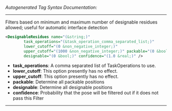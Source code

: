 <!-- THIS IS AN AUTOGENERATED FILE: Don't edit it directly, instead change the schema definition in the code itself. -->

_Autogenerated Tag Syntax Documentation:_

---
Filters based on minimum and maximum number of designable residues allowed; useful for automatic interface detection

```xml
<DesignableResidues name="(&string;)"
        task_operations="(&task_operation_comma_separated_list;)"
        lower_cutoff="(0 &non_negative_integer;)"
        upper_cutoff="(1000 &non_negative_integer;)" packable="(0 &bool;)"
        designable="(0 &bool;)" confidence="(1.0 &real;)" />
```

-   **task_operations**: A comma separated list of TaskOperations to use.
-   **lower_cutoff**: This option presently has no effect.
-   **upper_cutoff**: This option presently has no effect.
-   **packable**: Determine all packable positions
-   **designable**: Determine all designable positions
-   **confidence**: Probability that the pose will be filtered out if it does not pass this Filter

---
